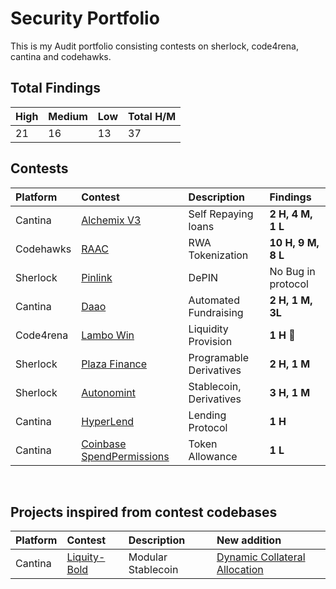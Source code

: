 # Security Portfolio
This is my Audit portfolio consisting contests on sherlock, code4rena, cantina and codehawks.

## Total Findings
|High|Medium|Low|Total H/M|
|:---|:-----|:--|:----|
|21|16|13|37|

## Contests
Platform|Contest|Description|Findings|
|:------|:------|:----------|:-------|
|Cantina|[Alchemix V3](https://cantina.xyz/competitions/e68909e6-3491-4a94-a707-ecf0c89cf72a)|Self Repaying loans| **2 H, 4 M, 1 L** |
|Codehawks|[RAAC](https://codehawks.cyfrin.io/c/2025-02-raac)|RWA Tokenization| **10 H, 9 M, 8 L** |
|Sherlock|[Pinlink](https://audits.sherlock.xyz/contests/852)|DePIN| No Bug in protocol |
|Cantina|[Daao](https://cantina.xyz/competitions/bd43bdd1-bc7f-473b-96c0-d35d37f3db33/leaderboard)|Automated Fundraising|**2 H, 1 M, 3L**|
|Code4rena|[Lambo Win](https://code4rena.com/audits/2024-12-lambowin)|Liquidity Provision|**1 H**    **🥉** |📄
|Sherlock|[Plaza Finance](https://audits.sherlock.xyz/contests/682/leaderboard)|Programable Derivatives|**2 H, 1 M**|
|Sherlock|[Autonomint](https://audits.sherlock.xyz/contests/569/leaderboard)|Stablecoin, Derivatives|**3 H, 1 M**|
|Cantina|[HyperLend](https://cantina.xyz/competitions/cd180bb3-5d7d-46ed-8b99-d905e54a9d0b/leaderboard)|Lending Protocol|**1 H**|
|Cantina|[Coinbase SpendPermissions]()|Token Allowance|**1 L**|

<br>

## Projects inspired from contest codebases
Platform|Contest|Description|New addition|
|:------|:------|:----------|:-------|
|Cantina|[Liquity-Bold](https://cantina.xyz/competitions/d86632df-ab33-4448-8198-64955eae6712)|Modular Stablecoin|[Dynamic Collateral Allocation](https://github.com/orangesantra/bold-dynamicCollateralAllocation/blob/main/contracts/src/DynamicCollateralAllocation/README.md)|
